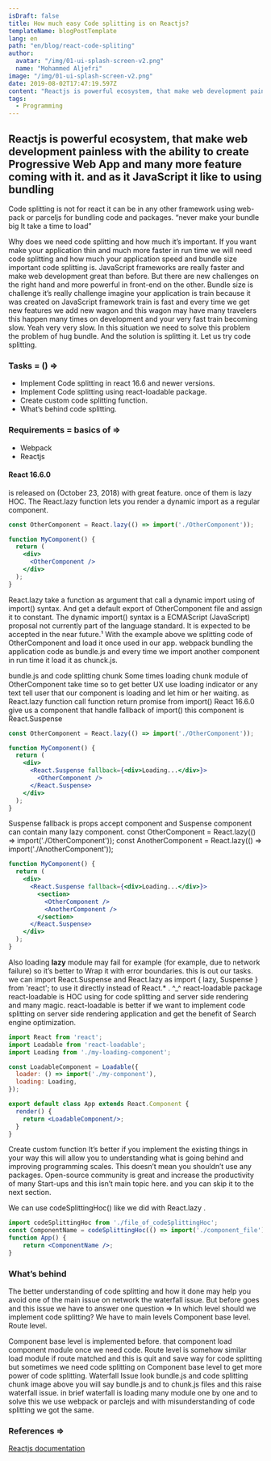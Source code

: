 ```yaml
---
isDraft: false
title: How much easy Code splitting is on Reactjs?
templateName: blogPostTemplate
lang: en
path: "en/blog/react-code-spliting"
author:
  avatar: "/img/01-ui-splash-screen-v2.png"
  name: "Mohammed Aljefri"
image: "/img/01-ui-splash-screen-v2.png"
date: 2019-08-02T17:47:19.597Z
content: "Reactjs is powerful ecosystem, that make web development painless with the ability to create Progressive Web App and many more feature coming with it. and as it JavaScript it like to using bundling."
tags:
  - Programming
---
```


## Reactjs is powerful ecosystem, that make web development painless with the ability to create Progressive Web App and many more feature coming with it. and as it JavaScript it like to using bundling

Code splitting is not for react it can be in any other framework using web-pack or parceljs for bundling code and packages. “never make your bundle big It take a time to load”

Why does we need code splitting and how much it’s important. If you want make your application thin and much more faster in run time we will need code splitting and how much your application speed and bundle size important code splitting is. JavaScript frameworks are really faster and make web development great than before. But there are new challenges on the right hand and more powerful in front-end on the other. Bundle size is challenge it’s really challenge imagine your application is train because it was created on JavaScript framework train is fast and every time we get new features we add new wagon and this wagon may have many travelers this happen many times on development and your very fast train becoming slow. Yeah very very slow. In this situation we need to solve this problem the problem of hug bundle. And the solution is splitting it. Let us try code splitting.

### Tasks = () =>

- Implement Code splitting in react 16.6 and newer versions.
- Implement Code splitting using react-loadable package.
- Create custom code splitting function.
- What’s behind code splitting.

### Requirements = basics of =>

- Webpack
- Reactjs

#### React 16.6.0

is released on (October 23, 2018) with great feature. once of them is lazy HOC.
The React.lazy function lets you render a dynamic import as a regular component.

```jsx
const OtherComponent = React.lazy(() => import('./OtherComponent'));

function MyComponent() {
  return (
    <div>
      <OtherComponent />
    </div>
  );
}
```

React.lazy take a function as argument that call a dynamic import using of import() syntax. And get a default export of OtherComponent file and assign it to constant.
The dynamic import() syntax is a ECMAScript (JavaScript) proposal not currently part of the language standard. It is expected to be accepted in the near future.¹
With the example above we splitting code of OtherComponent and load it once used in our app. webpack bundling the application code as bundle.js and every time we import another component in run time it load it as chunck.js.

bundle.js and code splitting chunk
Some times loading chunk module of OtherComponent take time so to get better UX use loading indicator or any text tell user that our component is loading and let him or her waiting.
as React.lazy function call function return promise from import() React 16.6.0 give us a component that handle fallback of import() this component is React.Suspense

```jsx
const OtherComponent = React.lazy(() => import('./OtherComponent'));

function MyComponent() {
  return (
    <div>
      <React.Suspense fallback={<div>Loading...</div>}>
        <OtherComponent />
      </React.Suspense>
    </div>
  );
}
```

Suspense fallback is props accept component and Suspense component can contain many lazy component.
const OtherComponent = React.lazy(() => import('./OtherComponent'));
const AnotherComponent = React.lazy(() => import('./AnotherComponent'));

```jsx
function MyComponent() {
  return (
    <div>
      <React.Suspense fallback={<div>Loading...</div>}>
        <section>
          <OtherComponent />
          <AnotherComponent />
        </section>
      </React.Suspense>
    </div>
  );
}
```

Also loading **lazy** module may fail for example (for example, due to network failure) so it’s better to Wrap it with error boundaries. this is out our tasks.
we can import React.Suspense and React.lazy as import { lazy, Suspense } from 'react'; to use it directly instead of React.* . ^_^
react-loadable package
react-loadable is HOC using for code splitting and server side rendering and many magic. react-loadable is better if we want to implement code splitting on server side rendering application and get the benefit of Search engine optimization.

```jsx
import React from 'react';
import Loadable from 'react-loadable';
import Loading from './my-loading-component';

const LoadableComponent = Loadable({
  loader: () => import('./my-component'),
  loading: Loading,
});

export default class App extends React.Component {
  render() {
    return <LoadableComponent/>;
  }
}
```

Create custom function
It’s better if you implement the existing things in your way this will allow you to understanding what is going behind and improving programming scales. This doesn’t mean you shouldn’t use any packages. Open-source community is great and increase the productivity of many Start-ups and this isn’t main topic here. and you can skip it to the next section.

We can use codeSplittingHoc() like we did with React.lazy .

```jsx
import codeSplittingHoc from './file_of_codeSplittingHoc';
const ComponentName = codeSplittingHoc(() => import('./component_file')
function App() {
    return <ComponentName />;
}
```

### What’s behind

The better understanding of code splitting and how it done may help you avoid one of the main issue on network the waterfall issue. But before goes and this issue we have to answer one question => In which level should we implement code splitting?
We have to main levels
Component base level.
Route level.

Component base level is implemented before. that component load component module once we need code.
Route level is somehow similar load module if route matched and this is quit and save way for code splitting but sometimes we need code splitting on Component base level to get more power of code splitting.
Waterfall Issue look bundle.js and code splitting chunk image above you will say bundle.js and to chunk.js files and this raise waterfall issue. in brief waterfall is loading many module one by one and to solve this we use webpack or parclejs and with misunderstanding of code splitting we got the same.

### References =>

[Reactjs documentation](https://reactjs.org/docs/code-splitting.html#import)
